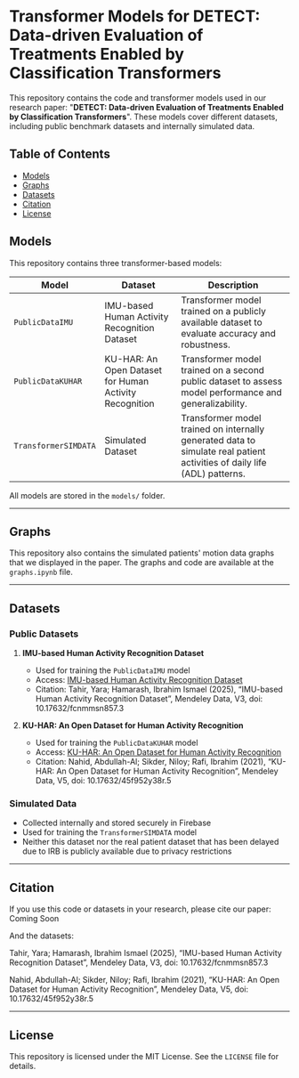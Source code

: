 # Transformer Models for DETECT: Data-driven Evaluation of Treatments Enabled by Classification Transformers

This repository contains the code and transformer models used in our research paper: "**DETECT: Data-driven Evaluation of Treatments Enabled by Classification Transformers**". These models cover different datasets, including public benchmark datasets and internally simulated data.

## Table of Contents

- [Models](#models)
- [Graphs](#graphs)
- [Datasets](#datasets)
- [Citation](#citation)
- [License](#license)

## Models

This repository contains three transformer-based models:

| Model                | Dataset                                       | Description                                                                                 |
|----------------------|-----------------------------------------------|---------------------------------------------------------------------------------------------|
| `PublicDataIMU`      | IMU-based Human Activity Recognition Dataset | Transformer model trained on a publicly available dataset to evaluate accuracy and robustness. |
| `PublicDataKUHAR`    | KU-HAR: An Open Dataset for Human Activity Recognition | Transformer model trained on a second public dataset to assess model performance and generalizability. |
| `TransformerSIMDATA` | Simulated Dataset                             | Transformer model trained on internally generated data to simulate real patient activities of daily life (ADL) patterns. |

All models are stored in the `models/` folder.

---

## Graphs

This repository also contains the simulated patients' motion data graphs that we displayed in the paper. The graphs and code are available at the `graphs.ipynb` file.

---

## Datasets

### Public Datasets

1. **IMU-based Human Activity Recognition Dataset**  
   - Used for training the `PublicDataIMU` model  
   - Access: [IMU-based Human Activity Recognition Dataset](https://data.mendeley.com/datasets/fcnmmsn857/3)  
   - Citation: Tahir, Yara; Hamarash, Ibrahim Ismael (2025), “IMU-based Human Activity Recognition Dataset”, Mendeley Data, V3, doi: 10.17632/fcnmmsn857.3  

2. **KU-HAR: An Open Dataset for Human Activity Recognition**  
   - Used for training the `PublicDataKUHAR` model  
   - Access: [KU-HAR: An Open Dataset for Human Activity Recognition](https://data.mendeley.com/datasets/45f952y38r/4)  
   - Citation: Nahid, Abdullah-Al; Sikder, Niloy; Rafi, Ibrahim (2021), “KU-HAR: An Open Dataset for  Human Activity Recognition”, Mendeley Data, V5, doi: 10.17632/45f952y38r.5

### Simulated Data

- Collected internally and stored securely in Firebase  
- Used for training the `TransformerSIMDATA` model  
- Neither this dataset nor the real patient dataset that has been delayed due to IRB is publicly available due to privacy restrictions

---

## Citation

If you use this code or datasets in your research, please cite our paper: Coming Soon

And the datasets: 

Tahir, Yara; Hamarash, Ibrahim Ismael (2025), “IMU-based Human Activity Recognition Dataset”, Mendeley Data, V3, doi: 10.17632/fcnmmsn857.3

Nahid, Abdullah-Al; Sikder, Niloy; Rafi, Ibrahim (2021), “KU-HAR: An Open Dataset for  Human Activity Recognition”, Mendeley Data, V5, doi: 10.17632/45f952y38r.5

---

## License

This repository is licensed under the MIT License. See the `LICENSE` file for details.
